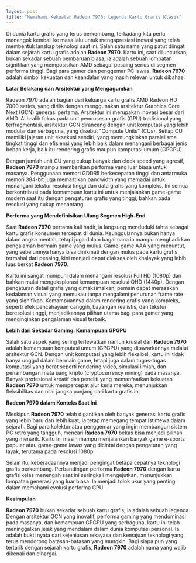 ```yaml
---
layout: post
title: "Memahami Kekuatan Radeon 7970: Legenda Kartu Grafis Klasik"
---
```


Di dunia kartu grafis yang terus berkembang, terkadang kita perlu menengok kembali ke masa lalu untuk mengapresiasi inovasi yang telah membentuk lanskap teknologi saat ini. Salah satu nama yang patut diingat dalam sejarah kartu grafis adalah **Radeon 7970**. Kartu ini, saat diluncurkan, bukan sekadar sebuah pembaruan biasa; ia adalah sebuah lompatan signifikan yang memposisikan AMD sebagai pesaing serius di segmen performa tinggi. Bagi para gamer dan penggemar PC lawas, **Radeon 7970** adalah simbol kekuatan dan keandalan yang masih relevan untuk dibahas.

**Latar Belakang dan Arsitektur yang Mengagumkan**

Radeon 7970 adalah bagian dari keluarga kartu grafis AMD Radeon HD 7000 series, yang dirilis dengan menggunakan arsitektur Graphics Core Next (GCN) generasi pertama. Arsitektur ini merupakan inovasi besar dari AMD. Alih-alih fokus pada unit pemrosesan grafis (GPU) tradisional yang terfragmentasi, arsitektur GCN dirancang dengan unit komputasi yang lebih modular dan serbaguna, yang disebut "Compute Units" (CUs). Setiap CU memiliki jajaran unit eksekusi sendiri, yang memungkinkan paralelisme tingkat tinggi dan efisiensi yang lebih baik dalam menangani berbagai jenis beban kerja, baik itu rendering grafis maupun komputasi umum (GPGPU).

Dengan jumlah unit CU yang cukup banyak dan clock speed yang agresif, **Radeon 7970** mampu memberikan performa yang luar biasa untuk masanya. Penggunaan memori GDDR5 berkecepatan tinggi dan antarmuka memori 384-bit juga memastikan bandwidth yang memadai untuk menangani tekstur resolusi tinggi dan data grafis yang kompleks. Ini semua berkontribusi pada kemampuan kartu ini untuk menjalankan game-game modern saat itu dengan pengaturan grafis yang tinggi, bahkan pada resolusi yang cukup menantang.

**Performa yang Mendefinisikan Ulang Segmen High-End**

Saat **Radeon 7970** pertama kali hadir, ia langsung menduduki tahta sebagai kartu grafis konsumen tercepat di dunia. Keunggulannya bukan hanya dalam angka mentah, tetapi juga dalam bagaimana ia mampu menghadirkan pengalaman bermain game yang mulus. Game-game AAA yang menuntut, yang sebelumnya hanya bisa dinikmati dengan mulus pada kartu grafis termahal dari pesaing, kini menjadi dapat diakses oleh khalayak yang lebih luas berkat **Radeon 7970**.

Kartu ini sangat mumpuni dalam menangani resolusi Full HD (1080p) dan bahkan mulai mengeksplorasi kemampuan resolusi QHD (1440p). Dengan pengaturan detail grafis yang dimaksimalkan, pemain dapat merasakan kedalaman visual yang memukau tanpa mengalami penurunan frame rate yang signifikan. Kemampuannya dalam rendering grafis yang kompleks, seperti efek pencahayaan canggih, bayangan realistis, dan tekstur beresolusi tinggi, menjadikannya pilihan utama bagi para gamer yang menginginkan pengalaman visual terbaik.

**Lebih dari Sekadar Gaming: Kemampuan GPGPU**

Salah satu aspek yang sering terlewatkan namun krusial dari **Radeon 7970** adalah kemampuan komputasi umum (GPGPU) yang ditawarkannya melalui arsitektur GCN. Dengan unit komputasi yang lebih fleksibel, kartu ini tidak hanya unggul dalam bermain game, tetapi juga dalam tugas-tugas komputasi yang berat seperti rendering video, simulasi ilmiah, dan penambangan mata uang kripto (cryptocurrency mining) pada masanya. Banyak profesional kreatif dan peneliti yang memanfaatkan kekuatan **Radeon 7970** untuk mempercepat alur kerja mereka, menunjukkan fleksibilitas dan nilai jangka panjang dari kartu grafis ini.

**Radeon 7970 dalam Konteks Saat Ini**

Meskipun **Radeon 7970** telah digantikan oleh banyak generasi kartu grafis yang lebih baru dan lebih kuat, ia tetap memegang tempat istimewa dalam sejarah. Bagi para kolektor atau penggemar yang ingin membangun sistem PC retro yang tangguh, mencari **Radeon 7970** bekas bisa menjadi pilihan yang menarik. Kartu ini masih mampu menjalankan banyak game e-sports populer atau game-game lawas yang dicintai dengan pengaturan yang layak, terutama pada resolusi 1080p.

Selain itu, keberadaannya menjadi pengingat betapa cepatnya teknologi grafis berkembang. Perbandingan performa **Radeon 7970** dengan kartu grafis kelas menengah saat ini seringkali mengejutkan, menunjukkan lompatan generasi yang luar biasa. Ia menjadi tolok ukur yang penting dalam memahami evolusi performa GPU.

**Kesimpulan**

**Radeon 7970** bukan sekadar sebuah kartu grafis; ia adalah sebuah legenda. Dengan arsitektur GCN yang inovatif, performa gaming yang mendominasi pada masanya, dan kemampuan GPGPU yang serbaguna, kartu ini telah meninggalkan jejak yang mendalam dalam dunia komputasi personal. Ia adalah bukti nyata dari kejeniusan rekayasa dan kemajuan teknologi yang terus mendorong batasan-batasan yang mungkin. Bagi siapa pun yang tertarik dengan sejarah kartu grafis, **Radeon 7970** adalah nama yang wajib dikenali dan dihargai.
